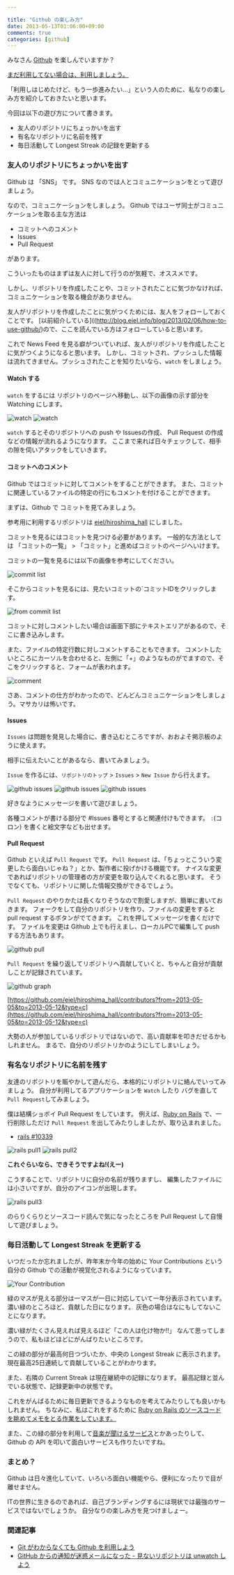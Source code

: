 ```yaml
---

title: "Github の楽しみ方"
date: 2013-05-13T01:06:00+09:00
comments: true
categories: [github]
---
```


みなさん [Github](https://github.com/) を楽しんでいますか？

[まだ利用してない場合は、利用しましょう。](http://blog.eiel.info/blog/2013/02/06/how-to-use-github/)

「利用しはじめたけど、もう一歩進みたい…」という人のために、私なりの楽しみ方を紹介しておきたいと思います。

今回は以下の遊び方について書きます。

* 友人のリポジトリにちょっかいを出す
* 有名なリポジトリに名前を残す
* 毎日活動して Longest Streak の記録を更新する

### 友人のリポジトリにちょっかいを出す

Github は 「SNS」 です。
SNS なのでは人とコミュニケーションをとって遊びましょう。

なので、コミュニケーションをしましょう。
Github ではユーザ同士がコミュニケーションを取る主な方法は

* コミットへのコメント
* Issues
* Pull Request

があります。


こういったものはまずは友人に対して行うのが気軽で、オススメです。

しかし、リポジトリを作成したことや、コミットされたことに気づかなければ、コミュニケーションを取る機会がありません。

友人がリポジトリを作成したことに気がつくためには、友人をフォローしておくことです。
[以前紹介している]((http://blog.eiel.info/blog/2013/02/06/how-to-use-github/)ので、ここを読んでいる方はフォローしていると思います。

これで News Feed を見る癖がついていれば、友人がリポジトリを作成したことに気がつくようになると思います。
しかし、コミットされ、プッシュした情報は流れてきません。プッシュされたことを知りたいなら、`watch` をしましょう。

#### Watch する

`watch` をするには リポジトリのページへ移動し、以下の画像の示す部分を Watching にします。

![watch](/images/github-watch.png)
![watch](/images/github-watch-zoom.png)

`watch` するとそのリポジトリへの push や Issuesの作成、 Pull Request の作成などの情報が流れるようになります。
ここまで来れば日々チェックして、相手の隙を伺いアタックをしていきます。

#### コミットへのコメント

Github ではコミットに対してコメントをすることができます。
また、コミットに関連しているファイルの特定の行にもコメントを付けることができます。

まずは、Github で コミットを見てみましょう。

参考用に利用するリポジトリは [eiel/hiroshima_hall](https://github.com/eiel/hiroshima_hall) にしました。

コミットを見るにはコミットを見つける必要があります。
一般的な方法としては 「コミットの一覧」 > 「コミット」と進めばコミットのページへいけます。

コミットの一覧を見るには以下の画像を参考にしてください。

![commit list](/images/commit-list.png)

そこからコミットを見るには、見たいコミットの`コミットIDをクリックします。

![from commit list](/images/from-commit-list.png)

コミットに対しコメントしたい場合は画面下部にテキストエリアがあるので、そこに書き込みします。

また、ファイルの特定行数に対しコメントすることもできます。
コメントしたいところにカーソルを合わせると、左側に「+」のようなものがでますので、そこをクリックすると、フォームが表われます。

![comment](/images/github-comment.png)

さあ、コメントの仕方がわかったので、どんどんコミュニケーションをしましょう。マサカリは怖いです。

#### Issues

`Issues` は問題を発見した場合に、書き込むところですが、おおよそ掲示板のように使えます。

相手に伝えたいことがあるなら、書いてみましょう。

`Issue` を作るには、`リポジトリのトップ` > `Issues` > `New Issue` から行えます。

![github issues](/images/github-issues.png)
![github issues](/images/github-issue2.png)
![github issues](/images/github-issue3.png)

好きなようにメッセージを書いて遊びましょう。

各種コメントが書ける部分で #Issues 番号とすると関連付けもできます。
`:`(コロン) を書くと絵文字なども出せます。

#### Pull Request

Github といえば `Pull Request` です。
`Pull Request` は、「ちょっとこういう変更したら面白いじゃね？」とか、製作者に投げかける機能です。
ナイスな変更であればリポジトリの管理者の方が変更を取り込んでくれると思います。
そうでなくても、リポジトリに関した情報交換ができるでしょう。

`Pull Request` のやりかたは長くなりそうなので割愛しますが、簡単に書いておきます。
フォークをして自分のリポジトリを作り、ファイルの変更をすると pull request するボタンがでてきます。
これを押してメッセージを書くだけです。
ファイルを変更は Github 上でも行えまし、ローカルPCで編集して push する方法もあります。

![github pull](/images/github-pull.png)

`Pull Request` を繰り返してリポジトリへ貢献していくと、ちゃんと自分が貢献しことが記録されています。

![github graph](/images/github-graph.png)

[https://github.com/eiel/hiroshima_hall/contributors?from=2013-05-05&to=2013-05-12&type=c](https://github.com/eiel/hiroshima_hall/contributors?from=2013-05-05&to=2013-05-12&type=c)

大勢の人が参加しているリポジトリではないので、高い貢献率を叩きだせるかもしれません。
まるで、自分のリポジトリかのようにしてしまいしょう。


### 有名なリポジトリに名前を残す

友達のリポジトリを賑やかして遊んだら、本格的にリポジトリに絡んでいってみましょう。
自分が利用してるアプリケーションを `Watch` したり バグを直して `Pull Request`してみましょう。

僕は結構ショボイ Pull Request をしています。
例えば、[Ruby on Rails](https://github.com/rails/rails) で、一行削除しただけ `Pull Request` を出してみたりしましたが、取り込まれました。

* [rails #10339](https://github.com/rails/rails/pull/10339)

![rails pull1](/images/rails-pull1.png)
![rails pull2](/images/rails-pull2.png)

**これぐらいなら、できそうですよね!(えー)**

こうすることで、リポジトリに自分の名前が残りますし、
編集したファイルには小さいですが、自分のアイコンが出現します。

![rails pull3](/images/rails-pull3.png)

のらりくらりとソースコード読んで気になったところを Pull Request して自慢して遊びましょう。

### 毎日活動して Longest Streak を更新する

いつだったか忘れましたが、昨年末か今年の始めに Your Contributions という 自分の Github での活動が視覚化されるようになっています。

![Your Contribution](/images/github-contribution.png)

緑のマスが見える部分は一マスが一日に対応していて一年分表示されています。
濃い緑のところほど、貢献した日になります。
灰色の場合はなにもしてないことになります。

濃い緑がたくさん見えれば見えるほど「この人は化け物か!!」 なんて思ってしまうので、私もほどほどにがんばりたいところです。

この緑の部分が最高何日つづいたか、中央の Longest Streak に表示されます。
現在最高25日連続して貢献していることがわかります。

また、右隣の Current Streak は現在継続中の記録になります。
最高記録と並んでいる状態で、記録更新中の状態です。

これをがんばるために毎日更新できるようなものを考えてみたりしても良いかもしれません。
ちなみに、私はこれをするために [Ruby on Rails のソースコードを眺めてメモをとる作業をしています。](https://github.com/eiel/railsdoc.eiel.info/commits/master)

また、この緑の部分を利用して[音楽が聞けるサービス](http://song-of-github.herokuapp.com/?username=eiel)とかあったりして、Github の API を叩いて面白いサービスも作りたいですね。

### まとめ？

Github は日々進化していて、いろいろ面白い機能やら、便利になったりで目が離せません。

ITの世界に生きるのであれば、自己ブランディングするには現状では最強のサービスではないでしょうか。
自分なりの楽しみ方を見つけましょー。


### 関連記事

* [Git がわからなくても Github を利用しよう](/blog/2013/02/06/how-to-use-github/)
* [GitHub からの通知が迷惑メールになった - 見ないリポジトリは unwatch しよう](/blog/2013/11/21/github-notifications-is-not-spam/)
